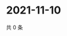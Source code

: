 # 2021-11-10

共 0 条

<!-- BEGIN WEIBO -->
<!-- 最后更新时间 Wed Nov 10 2021 08:48:33 GMT+0800 (China Standard Time) -->

<!-- END WEIBO -->
